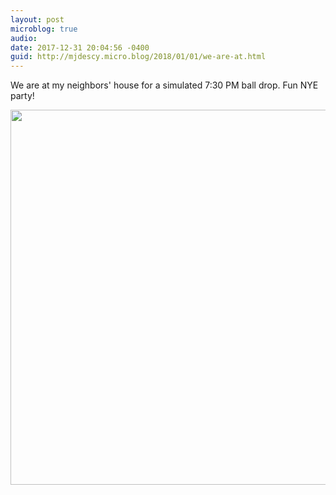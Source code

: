```yaml
---
layout: post
microblog: true
audio: 
date: 2017-12-31 20:04:56 -0400
guid: http://mjdescy.micro.blog/2018/01/01/we-are-at.html
---
```

We are at my neighbors' house for a simulated 7:30 PM ball drop. Fun NYE party!

<img src="http://mjdescy.micro.blog/uploads/2018/d1c11909a1.jpg" width="600" height="600" />

